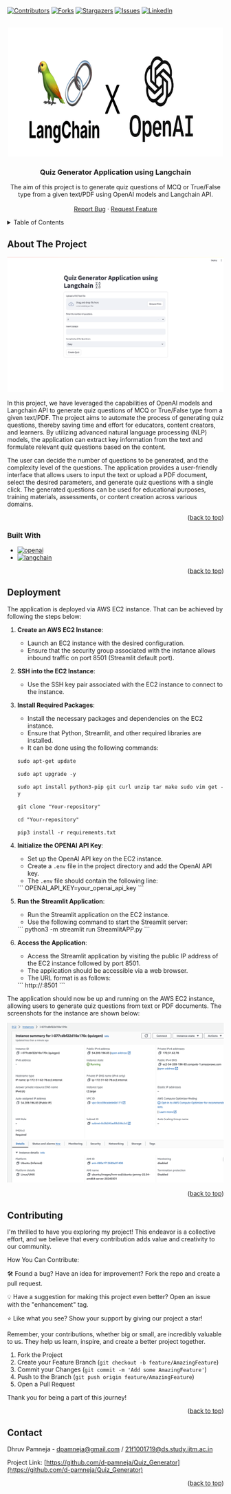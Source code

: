 <a name="readme-top"></a>

[![Contributors][contributors-shield]][contributors-url]
[![Forks][forks-shield]][forks-url]
[![Stargazers][stars-shield]][stars-url]
[![Issues][issues-shield]][issues-url]
[![LinkedIn][linkedin-shield]][linkedin-url]
<!-- [![MIT License][license-shield]][license-url] -->



<!-- PROJECT LOGO -->
<br />
<div align="center">
  <a href="https://github.com/d-pamneja/Quiz_Generator">
    <img src="static/logo.jpeg" alt="Logo" width="500" height="300">
  </a>

<h3 align="center">Quiz Generator Application using Langchain</h3>

  <p align="center">
    The aim of this project is to generate quiz questions of MCQ or True/False type from a given text/PDF using 
    OpenAI models and Langchain API.
    <br />
    <br />
    <a href="https://github.com/d-pamneja/Quiz_Generator/issues">Report Bug</a>
    ·
    <a href="https://github.com/d-pamneja/Quiz_Generator/issues">Request Feature</a>
  </p>
</div>



<!-- TABLE OF CONTENTS -->
<details>
  <summary>Table of Contents</summary>
  <ol>
    <li>
      <a href="#about-the-project">About The Project</a>
      <ul>
        <li><a href="#built-with">Built With</a></li>
      </ul>
    </li>
    <li><a href="#deployment">Deployment</a></li>
    <li><a href="#contributing">Contributing</a></li>
    <li><a href="#contact">Contact</a></li>
  </ol>
</details>



<!-- ABOUT THE PROJECT -->
## About The Project

[![Product Name Screen Shot][product-screenshot]](https://example.com)

In this project, we have leveraged the capabilities of OpenAI models and Langchain API to generate quiz questions of MCQ or True/False type from a given text/PDF. The project aims to automate the process of generating quiz questions, thereby saving time and effort for educators, content creators, and learners. By utilizing advanced natural language processing (NLP) models, the application can extract key information from the text and formulate relevant quiz questions based on the content.

The user can decide the number of questions to be generated, and the complexity level of the questions. The application provides a user-friendly interface that allows users to input the text or upload a PDF document, select the desired parameters, and generate quiz questions with a single click. The generated questions can be used for educational purposes, training materials, assessments, or content creation across various domains.

<p align="right">(<a href="#readme-top">back to top</a>)</p>



### Built With

* [![openai][openai]][openai-url]
* [![langchain][langchain]][langchain-url]


<p align="right">(<a href="#readme-top">back to top</a>)</p>



<!-- DEPLOYMENT -->
## Deployment
The application is deployed via AWS EC2 instance. That can be achieved by following the steps below:

1. **Create an AWS EC2 Instance**: 
    - Launch an EC2 instance with the desired configuration.
    - Ensure that the security group associated with the instance allows inbound traffic on port 8501 (Streamlit default port).

2. **SSH into the EC2 Instance**:
    - Use the SSH key pair associated with the EC2 instance to connect to the instance.

3. **Install Required Packages**:
    - Install the necessary packages and dependencies on the EC2 instance.
    - Ensure that Python, Streamlit, and other required libraries are installed.
    - It can be done using the following commands:
    <sh>
    
    ```
    sudo apt-get update
    ```

    ```
    sudo apt upgrade -y
    ```

    ```
    sudo apt install python3-pip git curl unzip tar make sudo vim get -y
    ```

    ``` 
    git clone "Your-repository"
    ```

    ```
    cd "Your-repository"
    ```

    ```
    pip3 install -r requirements.txt
    ```
    </sh>


4. **Initialize the OPENAI API Key**:
    - Set up the OpenAI API key on the EC2 instance.
    - Create a `.env` file in the project directory and add the OpenAI API key.
    - The `.env` file should contain the following line:
    <sh>
    ```
    OPENAI_API_KEY=your_openai_api_key
    ```
    </sh>

5. **Run the Streamlit Application**:
    - Run the Streamlit application on the EC2 instance.
    - Use the following command to start the Streamlit server:
    <sh>
    ```
    python3 -m streamlit run StreamlitAPP.py
    ```
    </sh>


6. **Access the Application**:
    - Access the Streamlit application by visiting the public IP address of the EC2 instance followed by port 8501.
    - The application should be accessible via a web browser.
    - The URL format is as follows:
    <sh>
    ```
    http://<EC2-Public-IP>:8501
    ```
    </sh>

The application should now be up and running on the AWS EC2 instance, allowing users to generate quiz questions from text or PDF documents. The screenshots for the instance are shown below:

![instance_screenshot](static/instance_screenshot.png)

<p align="right">(<a href="#readme-top">back to top</a>)</p>

<!-- CONTRIBUTING -->
## Contributing

I'm thrilled to have you exploring my project! This endeavor is a collective effort, and we believe that every contribution adds value and creativity to our community.

How You Can Contribute:

🛠️ Found a bug? Have an idea for improvement? Fork the repo and create a pull request.

💡 Have a suggestion for making this project even better? Open an issue with the "enhancement" tag.

⭐ Like what you see? Show your support by giving our project a star!

Remember, your contributions, whether big or small, are incredibly valuable to us. They help us learn, inspire, and create a better project together.


1. Fork the Project
2. Create your Feature Branch (`git checkout -b feature/AmazingFeature`)
3. Commit your Changes (`git commit -m 'Add some AmazingFeature'`)
4. Push to the Branch (`git push origin feature/AmazingFeature`)
5. Open a Pull Request

Thank you for being a part of this journey!

<p align="right">(<a href="#readme-top">back to top</a>)</p>



<!-- CONTACT -->
## Contact

Dhruv Pamneja - dpamneja@gmail.com / 21f1001719@ds.study.iitm.ac.in

Project Link: [https://github.com/d-pamneja/Quiz_Generator](https://github.com/d-pamneja/Quiz_Generator)

<p align="right">(<a href="#readme-top">back to top</a>)</p>



<!-- MARKDOWN LINKS & IMAGES -->
<!-- https://www.markdownguide.org/basic-syntax/#reference-style-links -->
[contributors-shield]: https://img.shields.io/github/contributors/d-pamneja/Quiz_Generator.svg?style=for-the-badge
[contributors-url]: https://github.com/d-pamneja/Quiz_Generator/graphs/contributors
[forks-shield]: https://img.shields.io/github/forks/d-pamneja/Quiz_Generator.svg?style=for-the-badge
[forks-url]: https://github.com/d-pamneja/d-pamneja/Quiz_Generator/network/members
[stars-shield]: https://img.shields.io/github/stars/d-pamneja/Quiz_Generator.svg?style=for-the-badge
[stars-url]: https://github.com/d-pamneja/Quiz_Generator/stargazers
[issues-shield]: https://img.shields.io/github/issues/d-pamneja/Quiz_Generator.svg?style=for-the-badge
[issues-url]: https://github.com/d-pamneja/Quiz_Generator/issues
[license-shield]: https://img.shields.io/github/license/d-pamneja/Quiz_Generator.svg?style=for-the-badge
[license-url]: https://github.com/d-pamneja/Quiz_Generator/blob/master/LICENSE.txt
[linkedin-shield]: https://img.shields.io/badge/-LinkedIn-black.svg?style=for-the-badge&logo=linkedin&colorB=555
[linkedin-url]: https://www.linkedin.com/in/dhruv-pamneja-3b8432187/
[product-screenshot]: static/homepage_ss.png
[Next.js]: https://img.shields.io/badge/next.js-000000?style=for-the-badge&logo=nextdotjs&logoColor=white
[Next-url]: https://nextjs.org/
[React.js]: https://img.shields.io/badge/React-20232A?style=for-the-badge&logo=react&logoColor=61DAFB
[React-url]: https://reactjs.org/
[Vue.js]: https://img.shields.io/badge/Vue.js-35495E?style=for-the-badge&logo=vuedotjs&logoColor=4FC08D
[Vue-url]: https://vuejs.org/
[Angular.io]: https://img.shields.io/badge/Angular-DD0031?style=for-the-badge&logo=angular&logoColor=white
[Angular-url]: https://angular.io/
[Svelte.dev]: https://img.shields.io/badge/Svelte-4A4A55?style=for-the-badge&logo=svelte&logoColor=FF3E00
[Svelte-url]: https://svelte.dev/
[Laravel.com]: https://img.shields.io/badge/Laravel-FF2D20?style=for-the-badge&logo=laravel&logoColor=white
[Laravel-url]: https://laravel.com
[Bootstrap.com]: https://img.shields.io/badge/Bootstrap-563D7C?style=for-the-badge&logo=bootstrap&logoColor=white
[Bootstrap-url]: https://getbootstrap.com
[JQuery.com]: https://img.shields.io/badge/jQuery-0769AD?style=for-the-badge&logo=jquery&logoColor=white
[JQuery-url]: https://jquery.com 
[Pandas]: https://img.shields.io/badge/pandas-%23150458.svg?style=for-the-badge&logo=pandas&logoColor=white
[Pandas-url]: https://pandas.pydata.org
[scikit-learn]: https://img.shields.io/badge/scikit--learn-%23F7931E.svg?style=for-the-badge&logo=scikit-learn&logoColor=white
[scikit-learn-url]: https://scikit-learn.org/stable/
[openai]: https://img.shields.io/badge/OpenAI-5A5A5A?style=for-the-badge&logo=openai&logoColor=white
[openai-url]: https://openai.com
[langchain]: https://img.shields.io/badge/Langchain-FF2D20?style=for-the-badge&logo=langchain&logoColor=white
[langchain-url]: https://langchain.com
